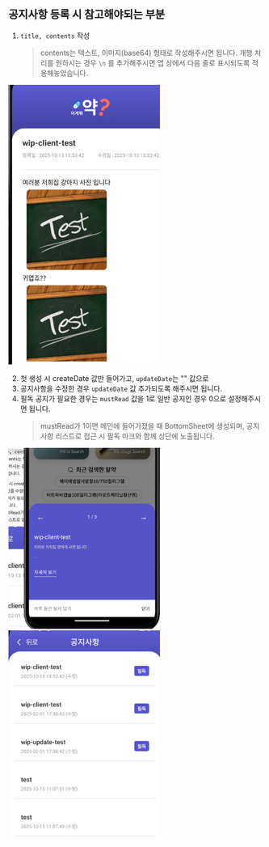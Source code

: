 ## 공지사항 등록 시 참고해야되는 부분
1. `title, contents` 작성
    > contents는 텍스트, 이미지(base64) 형태로 작성해주시면 됩니다.
    개행 처리를 원하시는 경우 `\n` 를 추가해주시면 앱 상에서 다음 줄로 표시되도록 적용해놓았습니다.

<img src="image-2.png" alt="alt text" width="300" />

2. 첫 생성 시 createDate 값만 들어가고, `updateDate`는 "" 값으로
3. 공지사항을 수정한 경우 `updateDate` 값 추가되도록 해주시면 됩니다.
4. 필독 공지가 필요한 경우는 `mustRead` 값을 1로 일반 공지인 경우 0으로 설정해주시면 됩니다.
    > mustRead가 1이면 메인에 들어가졌을 때 BottomSheet에 생성되며, 공지사항 리스트로 접근 시 필독 마크와 함께 상단에 노출됩니다.

<img src="image-1.png" alt="alt text" width="300" />
<img src="image.png" alt="alt text" width="300" />
